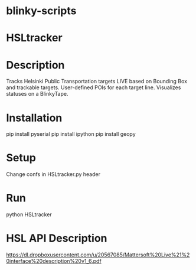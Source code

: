 # blinky-scripts
# HSLtracker
# Description
Tracks Helsinki Public Transportation targets LIVE
based on Bounding Box and trackable targets.
User-defined POIs for each target line.
Visualizes statuses on a BlinkyTape.
# Installation
pip install pyserial
pip install ipython
pip install geopy
# Setup
Change confs in HSLtracker.py header
# Run
python HSLtracker
# HSL API Description
https://dl.dropboxusercontent.com/u/20567085/Mattersoft%20Live%21%20interface%20description%20v1_6.pdf
